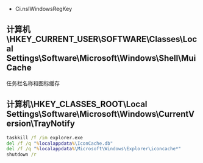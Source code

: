 
- Ci.nsIWindowsRegKey


## 计算机\HKEY_CURRENT_USER\SOFTWARE\Classes\Local Settings\Software\Microsoft\Windows\Shell\MuiCache
任务栏名称和图标缓存

## 计算机\HKEY_CLASSES_ROOT\Local Settings\Software\Microsoft\Windows\CurrentVersion\TrayNotify

```bat
taskkill /f /im explorer.exe
del /f /q "%localappdata%\IconCache.db"
del /f /q "%localappdata%\Microsoft\Windows\Explorer\iconcache*"
shutdown /r
```
